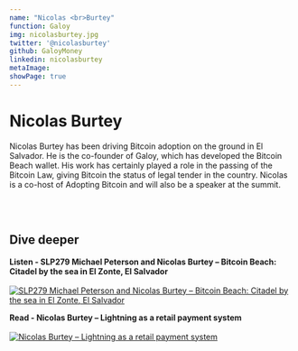 ```yaml
---
name: "Nicolas <br>Burtey"
function: Galoy
img: nicolasburtey.jpg
twitter: '@nicolasburtey'
github: GaloyMoney
linkedin: nicolasburtey
metaImage:
showPage: true
---
```


# Nicolas Burtey
 
Nicolas Burtey has been driving Bitcoin adoption on the ground in El Salvador. He is the co-founder of Galoy, which has developed the Bitcoin Beach wallet. His work has certainly played a role in the passing of the Bitcoin Law, giving Bitcoin the status of legal tender in the country. Nicolas is a co-host of Adopting Bitcoin and will also be a speaker at the summit.

<br><br>

## Dive deeper


<div class="grid grid-cols-1 md:grid-cols-2 gap-5">
<div class="p-3 my-2">

**Listen - SLP279 Michael Peterson and Nicolas Burtey – Bitcoin Beach: Citadel by the sea in El Zonte, El Salvador**  <br><br>
[![SLP279 Michael Peterson and Nicolas Burtey – Bitcoin Beach: Citadel by the sea in El Zonte, El Salvador](/content/livera_SLP279.png)](https://open.spotify.com/episode/6qFGnltKVFdH2kFiFNvKJ1/)
</div>

<div class="p-3 my-2">

**Read - Nicolas Burtey – Lightning as a retail payment system**  <br><br>
[![Nicolas Burtey – Lightning as a retail payment system](/content/livera_SLP279.png)](https://medium.com/galoymoney/lightning-as-a-retail-payment-system-part-1-7463c46342ef/)
</div>
</div>

<br>




